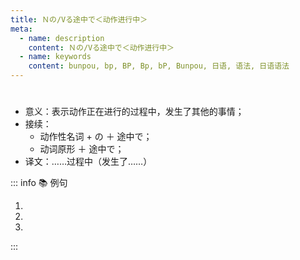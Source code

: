 ```yaml
---
title: Ｎの/Vる途中で＜动作进行中＞
meta:
  - name: description
    content: Ｎの/Vる途中で＜动作进行中＞
  - name: keywords
    content: bunpou, bp, BP, Bp, bP, Bunpou, 日语, 语法, 日语语法
---
```

  
# <grammer-content sentence='Ｎの/Vる[途中/とちゅう]で＜动作进行中＞' />
  
- 意义：表示动作正在进行的过程中，发生了其他的事情；
- 接续：
  - 动作性名词 + の ＋ 途中で；
  - 动词原形 ＋ 途中で；
- 译文：……过程中（发生了……）
  
::: info :books: 例句
  
1. <grammer-content sentence='**[来る/くる][途中/とちゅう]で**[事故/じこ]が……' trans='来的路上发生了事故...' />
2. <grammer-content sentence='[駅/えき]へ**[行く/いく][途中/とちゅう]で**、[渡辺/わたなべ]さんに[会い/あい]ました。' trans='在去车站的路上，见到了渡边。' />
3. <grammer-content sentence='**[散歩/さんぽ]の[途中/とちゅう]で**、いいお[店/みせ]を[見つけ/みつけ]ました。' trans='在散步的途中，发现了一家很不错的店。' />
  
:::
  